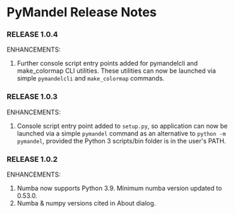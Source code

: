 # PyMandel Release Notes

### RELEASE 1.0.4

ENHANCEMENTS:

1. Further console script entry points added for pymandelcli and make_colormap CLI utilities. These utilities
can now be launched via simple `pymandelcli` and `make_colormap` commands.

### RELEASE 1.0.3

ENHANCEMENTS:

1. Console script entry point added to `setup.py`, so application can now be launched via a simple `pymandel` command as an alternative to `python -m pymandel`, provided the Python 3 scripts/bin folder is in the user's PATH.

### RELEASE 1.0.2

ENHANCEMENTS:

1. Numba now supports Python 3.9. Minimum numba version updated to 0.53.0.
2. Numba & numpy versions cited in About dialog.
